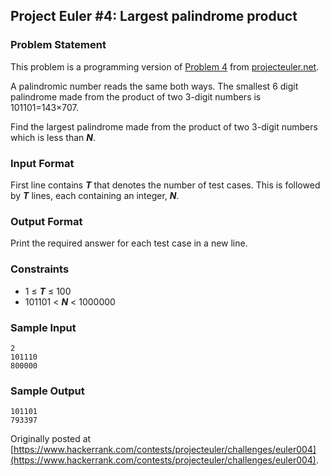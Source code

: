 ## Project Euler #4: Largest palindrome product

### Problem Statement

This problem is a programming version of [Problem 4](https://projecteuler.net/problem=4) from [projecteuler.net](https://projecteuler.net/).

A palindromic number reads the same both ways. The smallest 6 digit palindrome made from the product of two 3-digit numbers is 101101=143×707.

Find the largest palindrome made from the product of two 3-digit numbers which is less than ***N***.

### Input Format

First line contains ***T*** that denotes the number of test cases. This is followed by ***T*** lines, each containing an integer, ***N***.

### Output Format

Print the required answer for each test case in a new line.

### Constraints

* 1 ≤ ***T*** ≤ 100
* 101101 < ***N*** < 1000000

### Sample Input

    2
    101110
    800000

### Sample Output

    101101
    793397

Originally posted at [https://www.hackerrank.com/contests/projecteuler/challenges/euler004](https://www.hackerrank.com/contests/projecteuler/challenges/euler004).
